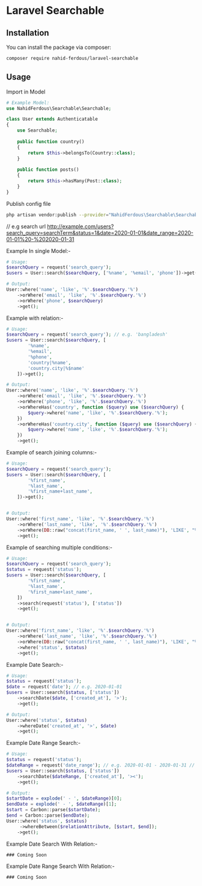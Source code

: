 # Laravel Searchable

## Installation

You can install the package via composer:

```sh
composer require nahid-ferdous/laravel-searchable
```

## Usage

Import in Model

```php
# Example Model:
use NahidFerdous\Searchable\Searchable;

class User extends Authenticatable
{
    use Searchable;
    
    public function country()
    {
        return $this->belongsTo(Country::class);
    }
    
    public function posts()
    {
        return $this->hasMany(Post::class);
    }
}
```

Publish config file

```sh
php artisan vendor:publish --provider="NahidFerdous\Searchable\SearchableServiceProvider"
```

// e.g search url http://example.com/users?search_query=searchTerm&status=1&date=2020-01-01&date_range=2020-01-01%20-%202020-01-31

Example In single Model:-

```php
# Usage:
$searchQuery = request('search_query');
$users = User::search($searchQuery, ['%name', '%email', 'phone'])->get();

# Output:
User::where('name', 'like', '%'.$searchQuery.'%')
    ->orWhere('email', 'like', '%'.$searchQuery.'%')
    ->orWhere('phone', $searchQuery)
    ->get();
```

Example with relation:-

```php
# Usage: 
$searchQuery = request('search_query'); // e.g. 'bangladesh'
$users = User::search($searchQuery, [
        '%name',
        '%email',
        '%phone',
        'country|%name',
        'country.city|%$name'
    ])->get();

# Output:
User::where('name', 'like', '%'.$searchQuery.'%')
    ->orWhere('email', 'like', '%'.$searchQuery.'%')
    ->orWhere('phone', 'like', '%'.$searchQuery.'%')
    ->orWhereHas('country', function ($query) use ($searchQuery) {
        $query->where('name', 'like', '%'.$searchQuery.'%');
    })
    ->orWhereHas('country.city', function ($query) use ($searchQuery) {
        $query->where('name', 'like', '%'.$searchQuery.'%');
    })
    ->get();
```

Example of search joining columns:-

```php
# Usage:
$searchQuery = request('search_query');
$users = User::search($searchQuery, [
        '%first_name',
        '%last_name',
        '%first_name+last_name',
    ])->get();


# Output:
User::where('first_name', 'like', '%'.$searchQuery.'%')
    ->orWhere('last_name', 'like', '%'.$searchQuery.'%')
    ->orWhere(DB::raw("concat(first_name, ' ', last_name)"), 'LIKE', "%" . $searchQuery . "%");
    ->get();
```

Example of searching multiple conditions:-

```php
# Usage:
$searchQuery = request('search_query');
$status = request('status');
$users = User::search($searchQuery, [
        '%first_name',
        '%last_name',
        '%first_name+last_name',
    ])
    ->search(request('status'), ['status'])
    ->get();


# Output:
User::where('first_name', 'like', '%'.$searchQuery.'%')
    ->orWhere('last_name', 'like', '%'.$searchQuery.'%')
    ->orWhere(DB::raw("concat(first_name, ' ', last_name)"), 'LIKE', "%" . $searchQuery . "%")
    ->where('status', $status)
    ->get();
```

Example Date Search:-

```php
# Usage:
$status = request('status');
$date = request('date'); // e.g. 2020-01-01 
$users = User::search($status, ['status'])
    ->searchDate($date, ['created_at'], '>');
    ->get();

# Output:
User::where('status', $status)
    ->whereDate('created_at', '>', $date)
    ->get();
```

Example Date Range Search:-

```php
# Usage:
$status = request('status');
$dateRange = request('date_range'); // e.g. 2020-01-01 - 2020-01-31 // Must be separated by space and -
$users = User::search($status, ['status'])
    ->searchDate($dateRange, ['created_at'], '><');
    ->get();

# Output:
$startDate = explode(' - ', $dateRange)[0];
$endDate = explode(' - ', $dateRange)[1];
$start = Carbon::parse($startDate);
$end = Carbon::parse($endDate);
User::where('status', $status)
     ->whereBetween($relationAttribute, [$start, $end]);
    ->get();
```

Example Date Search With Relation:-

````
### Coming Soon
````

Example Date Range Search With Relation:-

````
### Coming Soon
````
